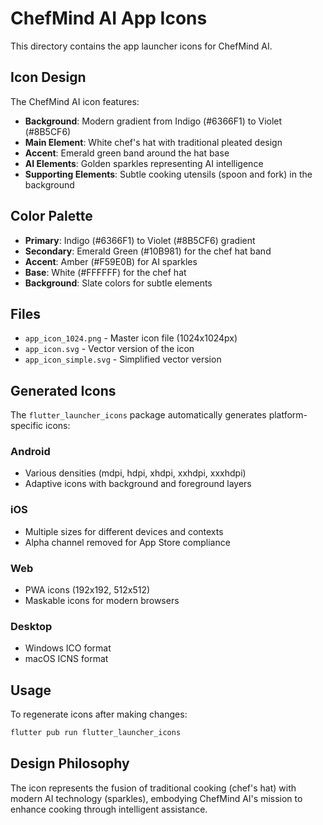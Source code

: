 # ChefMind AI App Icons

This directory contains the app launcher icons for ChefMind AI.

## Icon Design

The ChefMind AI icon features:

- **Background**: Modern gradient from Indigo (#6366F1) to Violet (#8B5CF6)
- **Main Element**: White chef's hat with traditional pleated design
- **Accent**: Emerald green band around the hat base
- **AI Elements**: Golden sparkles representing AI intelligence
- **Supporting Elements**: Subtle cooking utensils (spoon and fork) in the background

## Color Palette

- **Primary**: Indigo (#6366F1) to Violet (#8B5CF6) gradient
- **Secondary**: Emerald Green (#10B981) for the chef hat band
- **Accent**: Amber (#F59E0B) for AI sparkles
- **Base**: White (#FFFFFF) for the chef hat
- **Background**: Slate colors for subtle elements

## Files

- `app_icon_1024.png` - Master icon file (1024x1024px)
- `app_icon.svg` - Vector version of the icon
- `app_icon_simple.svg` - Simplified vector version

## Generated Icons

The `flutter_launcher_icons` package automatically generates platform-specific icons:

### Android
- Various densities (mdpi, hdpi, xhdpi, xxhdpi, xxxhdpi)
- Adaptive icons with background and foreground layers

### iOS
- Multiple sizes for different devices and contexts
- Alpha channel removed for App Store compliance

### Web
- PWA icons (192x192, 512x512)
- Maskable icons for modern browsers

### Desktop
- Windows ICO format
- macOS ICNS format

## Usage

To regenerate icons after making changes:

```bash
flutter pub run flutter_launcher_icons
```

## Design Philosophy

The icon represents the fusion of traditional cooking (chef's hat) with modern AI technology (sparkles), embodying ChefMind AI's mission to enhance cooking through intelligent assistance.